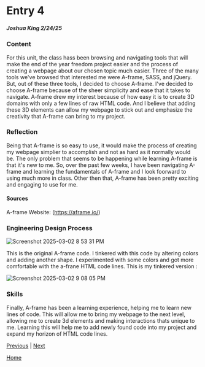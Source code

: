 # Entry 4
##### Joshua King 2/24/25

### Content
For this unit, the class hass been browsing and navigating tools that will make the end of the year freedom project easier and the process of creating a webpage about our chosen topic much easier. Three of the many tools we've browsed that interested me were A-frame, SASS, and jQuery. But, out of these three tools, I decided to choose A-frame. I've decided to choose A-frame because of the sheer simplicity and ease that it takes to navigate. A-frame drew my interest because of how easy it is to create 3D domains with only a few lines of raw HTML code. And I believe that adding these 3D elements can allow my webpage to stick out and emphasize the creativity that A-frame can bring to my project.

### Reflection
Being that A-frame is so easy to use, it would make the process of creating my webpage simplier to accomplish and not as hard as it normally would be. The only  problem that seems to be happening while learning A-frame is that it's new to me. So, over the past few weeks, I have been navigating A-frame and learning the fundamentals of A-frame and I look foorward to using much more in class. Other then that, A-frame has been pretty exciting and engaging to use for me.

#### Sources
A-frame Website: (https://aframe.io/)

### Engineering Design Process
![Screenshot 2025-03-02 8 53 31 PM](https://github.com/user-attachments/assets/45d72dc3-a3df-4dd8-a15c-db45f75d7f79)

This is the original A-frame code. I tinkered with this code by altering colors and adding another shape. I experimented with some colors and got more comfortable with the a-frane HTML code lines. This is my tinkered version :

![Screenshot 2025-03-02 9 08 05 PM](https://github.com/user-attachments/assets/f6ae6421-69c4-4ba8-a27a-5e4460aee97c)

### Skills
Finally, A-frame has been a learning experience, helping me to learn new lines of code. This will allow me to bring my webpage to the next level, allowing me to create 3d elements and making interactions thats unique to me. Learning this will help me to add newly found code into my project and expand my horizon of HTML code lines.


[Previous](entry03.md) | [Next](entry05.md)

[Home](../README.md)
